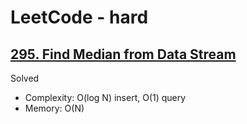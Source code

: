 # LeetCode - hard

## [295. Find Median from Data Stream](https://leetcode.com/problems/find-median-from-data-stream)

Solved

* Complexity: O(log N) insert, O(1) query
* Memory: O(N)
